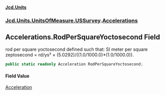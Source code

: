 #### [Jcd.Units](index.md 'index')
### [Jcd.Units.UnitsOfMeasure.USSurvey](Jcd.Units.UnitsOfMeasure.USSurvey.md 'Jcd.Units.UnitsOfMeasure.USSurvey').[Accelerations](Accelerations.md 'Jcd.Units.UnitsOfMeasure.USSurvey.Accelerations')

## Accelerations.RodPerSquareYoctosecond Field

rod per square yoctosecond defined such that: SI meter per square zeptosecond = rd/ys² ×
(5.0292)/((1.0/1000.0)*(1.0/1000.0)).

```csharp
public static readonly Acceleration RodPerSquareYoctosecond;
```

#### Field Value
[Acceleration](Acceleration.md 'Jcd.Units.UnitTypes.Acceleration')